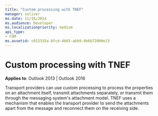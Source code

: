 ```yaml
---
title: "Custom processing with TNEF"
manager: soliver
ms.date: 11/16/2014
ms.audience: Developer
ms.localizationpriority: medium
api_type:
- COM
ms.assetid: c015335a-8fcd-4b03-abb9-9b6b72000e13
---
```


# Custom processing with TNEF

**Applies to**: Outlook 2013 | Outlook 2016 
  
Transport providers can use custom processing to process the properties on an attachment itself, transmit attachments separately, or transmit them through the messaging system's attachment model. TNEF uses a mechanism that enables the transport provider to send the attachments apart from the message and reconnect them on the receiving side.
  

